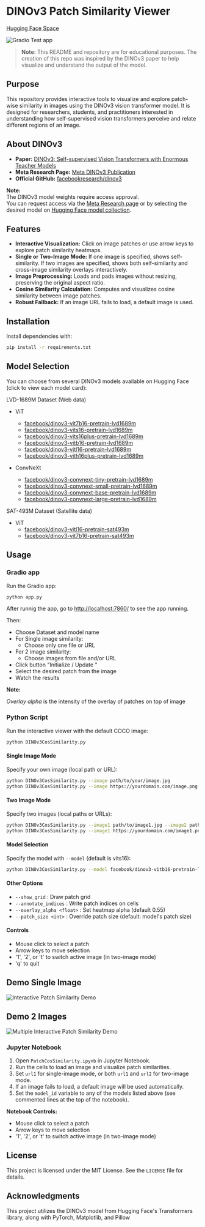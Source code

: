 # DINOv3 Patch Similarity Viewer
[Hugging Face Space](https://huggingface.co/spaces/manu02/DINOv3-Interactive-Patch-Cosine-Similarity)

![Gradio Test app](assets/GradioAppTest.gif)

> **Note:** This README and repository are for educational purposes. The creation of this repo was inspired by the DINOv3 paper to help visualize and understand the output of the model.

## Purpose

This repository provides interactive tools to visualize and explore patch-wise similarity in images using the DINOv3 vision transformer model. It is designed for researchers, students, and practitioners interested in understanding how self-supervised vision transformers perceive and relate different regions of an image.

## About DINOv3

- **Paper:** [DINOv3: Self-supervised Vision Transformers with Enormous Teacher Models](https://arxiv.org/abs/2508.10104)
- **Meta Research Page:** [Meta DINOv3 Publication](https://ai.meta.com/dinov3/)
- **Official GitHub:** [facebookresearch/dinov3](https://github.com/facebookresearch/dinov3)

**Note:**  
The DINOv3 model weights require access approval.  
You can request access via the [Meta Research page](https://ai.meta.com/resources/models-and-libraries/dinov3-downloads/) or by selecting the desired model on [Hugging Face model collection](https://huggingface.co/collections/facebook/dinov3-68924841bd6b561778e31009).

## Features

- **Interactive Visualization:** Click on image patches or use arrow keys to explore patch similarity heatmaps.
- **Single or Two-Image Mode:** If one image is specified, shows self-similarity. If two images are specified, shows both self-similarity and cross-image similarity overlays interactively.
- **Image Preprocessing:** Loads and pads images without resizing, preserving the original aspect ratio.
- **Cosine Similarity Calculation:** Computes and visualizes cosine similarity between image patches.
- **Robust Fallback:** If an image URL fails to load, a default image is used.

## Installation

Install dependencies with:

```bash
pip install -r requirements.txt
```

## Model Selection

You can choose from several DINOv3 models available on Hugging Face (click to view each model card):

LVD-1689M Dataset (Web data)
- ViT
    - [facebook/dinov3-vit7b16-pretrain-lvd1689m](https://huggingface.co/facebook/dinov3-vit7b16-pretrain-lvd1689m)
    - [facebook/dinov3-vits16-pretrain-lvd1689m](https://huggingface.co/facebook/dinov3-vits16-pretrain-lvd1689m)
    - [facebook/dinov3-vits16plus-pretrain-lvd1689m](https://huggingface.co/facebook/dinov3-vits16plus-pretrain-lvd1689m)
    - [facebook/dinov3-vitb16-pretrain-lvd1689m](https://huggingface.co/facebook/dinov3-vitb16-pretrain-lvd1689m)
    - [facebook/dinov3-vitl16-pretrain-lvd1689m](https://huggingface.co/facebook/dinov3-vitl16-pretrain-lvd1689m)
    - [facebook/dinov3-vith16plus-pretrain-lvd1689m](https://huggingface.co/facebook/dinov3-vith16plus-pretrain-lvd1689m)

- ConvNeXt
    - [facebook/dinov3-convnext-tiny-pretrain-lvd1689m](https://huggingface.co/facebook/dinov3-convnext-tiny-pretrain-lvd1689m)
    - [facebook/dinov3-convnext-small-pretrain-lvd1689m](https://huggingface.co/facebook/dinov3-convnext-small-pretrain-lvd1689m)
    - [facebook/dinov3-convnext-base-pretrain-lvd1689m](https://huggingface.co/facebook/dinov3-convnext-base-pretrain-lvd1689m)
    - [facebook/dinov3-convnext-large-pretrain-lvd1689m](https://huggingface.co/facebook/dinov3-convnext-large-pretrain-lvd1689m)

SAT-493M Dataset (Satellite data)
- ViT
    - [facebook/dinov3-vitl16-pretrain-sat493m](https://huggingface.co/facebook/dinov3-vitl16-pretrain-sat493m)
    - [facebook/dinov3-vit7b16-pretrain-sat493m](https://huggingface.co/facebook/dinov3-vit7b16-pretrain-sat493m)

## Usage

### Gradio app

Run the Gradio app:

```bash
python app.py
```

After runnig the app, go to [http://localhost:7860/](http://localhost:7860/) to see the app running.

Then: 
- Choose Dataset and model name
- For Single image similarity:
    - Choose only one file or URL
- For 2 image similarity:
    - Choose images from file and/or URL
- Click button "Initialize / Update "
- Select the desired patch from the image
- Watch the results

**Note:** 

*Overlay alpha* is the intensity of the overlay of patches on top of image

### Python Script

Run the interactive viewer with the default COCO image:

```bash
python DINOv3CosSimilarity.py
```

#### Single Image Mode

Specify your own image (local path or URL):

```bash
python DINOv3CosSimilarity.py --image path/to/your/image.jpg
python DINOv3CosSimilarity.py --image https://yourdomain.com/image.png
```

#### Two Image Mode

Specify two images (local paths or URLs):

```bash
python DINOv3CosSimilarity.py --image1 path/to/image1.jpg --image2 path/to/image2.jpg
python DINOv3CosSimilarity.py --image1 https://yourdomain.com/image1.png --image2 https://yourdomain.com/image2.png
```

#### Model Selection

Specify the model with `--model` (default is vits16):

```bash
python DINOv3CosSimilarity.py --model facebook/dinov3-vitb16-pretrain-lvd1689m
```

#### Other Options

- `--show_grid` : Draw patch grid
- `--annotate_indices` : Write patch indices on cells
- `--overlay_alpha <float>` : Set heatmap alpha (default 0.55)
- `--patch_size <int>` : Override patch size (default: model's patch size)

#### Controls

- Mouse click to select a patch
- Arrow keys to move selection
- '1', '2', or 't' to switch active image (in two-image mode)
- 'q' to quit

## Demo Single Image

![Interactive Patch Similarity Demo](assets/Test_Interactive_video.gif)

## Demo 2 Images

![Multiple Interactive Patch Similarity Demo](assets/Multiple_Interactive_test_video.gif)

### Jupyter Notebook

1. Open `PatchCosSimilarity.ipynb` in Jupyter Notebook.
2. Run the cells to load an image and visualize patch similarities.
3. Set `url1` for single-image mode, or both `url1` and `url2` for two-image mode.
4. If an image fails to load, a default image will be used automatically.
5. Set the `model_id` variable to any of the models listed above (see commented lines at the top of the notebook).

**Notebook Controls:**  
- Mouse click to select a patch  
- Arrow keys to move selection  
- '1', '2', or 't' to switch active image (in two-image mode)

## License

This project is licensed under the MIT License. See the `LICENSE` file for details.

## Acknowledgments

This project utilizes the DINOv3 model from Hugging Face's Transformers library, along with PyTorch, Matplotlib, and Pillow
